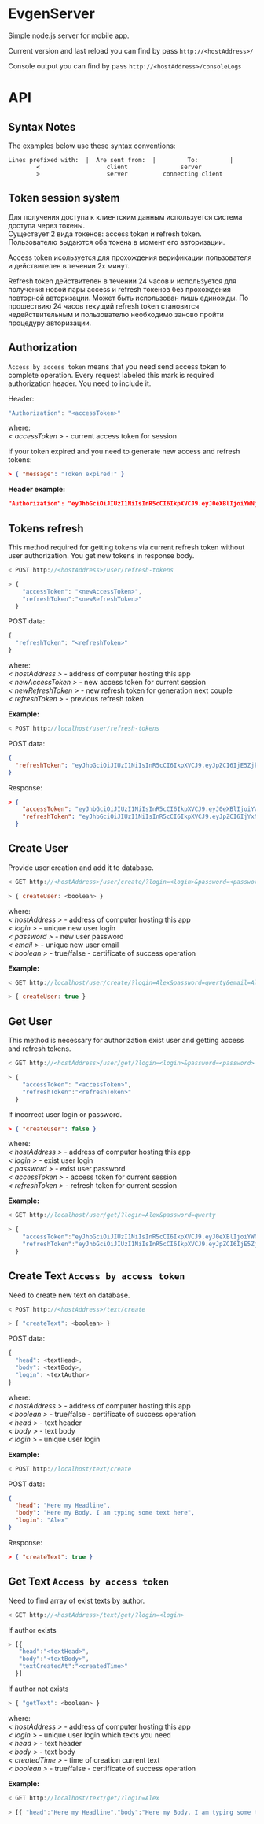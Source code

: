 # EvgenServer

Simple node.js server for mobile app.

Current version and last reload you can find by pass `http://<hostAddress>/`

Console output you can find by pass `http://<hostAddress>/consoleLogs`

# API

## Syntax Notes

The examples below use these syntax conventions:

```
Lines prefixed with:  |  Are sent from:	 |         To:         |
        <                   client               server
        >                   server          connecting client
```

## Token session system

Для получения доступа к клиентским данным используется система доступа через токены.  
Существует 2 вида токенов: access token и refresh token.  
Пользователю выдаются оба токена в момент его авторизации.

Access token исользуется для прохождения верификации пользователя и действителен в течении 2х минут.

Refresh token действителен в течении 24 часов и используется для получения новой пары access и refresh токенов без прохождения повторной авторизации.
Может быть использован лишь единожды.
По прошествию 24 часов текущий refresh token становится недействительным и пользователю необходимо заново пройти процедуру авторизации.

## Authorization

`Access by access token` means that you need send access token to complete operation.
Every request labeled this mark is required authorization header. You need to include it.

Header:

```js
"Authorization": "<accessToken>"
```

where:  
 _< accessToken >_ - current access token for session

If your token expired and you need to generate new access and refresh tokens:

```json
> { "message": "Token expired!" }
```

**Header example:**

```json
"Authorization": "eyJhbGciOiJIUzI1NiIsInR5cCI6IkpXVCJ9.eyJ0eXBlIjoiYWNjZXNzIiwiaWF0IjoxNTM3OTM5NTIxLCJleHAiOjE1Mzc5Mzk2NDF9.8nTxJh4GN6cDHw3gOBd6684CMoBbiyCaUDD8Cm-eoKY"
```

## Tokens refresh

This method required for getting tokens via current refresh token without user authorization. You get new tokens in response body.

```js
< POST http://<hostAddress>/user/refresh-tokens

> {
    "accessToken": "<newAccessToken>",
    "refreshToken":"<newRefreshToken>"
  }
```

POST data:

```js
{
  "refreshToken": "<refreshToken>"
}
```

where:  
 _< hostAddress >_ - address of computer hosting this app  
 _< newAccessToken >_ - new access token for current session  
 _< newRefreshToken >_ - new refresh token for generation next couple  
 _< refreshToken >_ - previous refresh token

**Example:**

```js
< POST http://localhost/user/refresh-tokens
```

POST data:

```json
{
  "refreshToken": "eyJhbGciOiJIUzI1NiIsInR5cCI6IkpXVCJ9.eyJpZCI6IjE5ZjkyYjU4LTdkZTEtNDdlNy1iOTMyLTQxYTFhN2RlMmQyMiIsInR5cGUiOiJyZWZyZXNoIiwiaWF0IjoxNTM3OTM5NTIxLCJleHAiOjE1MzgwMjU5MjF9.AOWM7PLhvClHszUqgvEAdI2ubkC8JiGgGbaZDFEFf28"
}
```

Response:

```json
> {
    "accessToken": "eyJhbGciOiJIUzI1NiIsInR5cCI6IkpXVCJ9.eyJ0eXBlIjoiYWNjZXNzIiwiaWF0IjoxNTM3OTk2ODc1LCJleHAiOjE1Mzc5OTY5OTV9.b_SdxzTwR4xWSfTw_rN-_2H1ZAWc2uBqSQSInoKKOjo",
    "refreshToken": "eyJhbGciOiJIUzI1NiIsInR5cCI6IkpXVCJ9.eyJpZCI6IjYxNTllZGQ5LThmMjYtNDYwMS04NmMzLTQ1ODdkZjNjZDIyNiIsInR5cGUiOiJyZWZyZXNoIiwiaWF0IjoxNTM3OTk2ODc1LCJleHAiOjE1MzgwODMyNzV9.QP6y5Sp9_CZd6i1RdnfEIlXuMzlREMtqvRIyPXUcr9M"
  }
```

## Create User

Provide user creation and add it to database.

```js
< GET http://<hostAddress>/user/create/?login=<login>&password=<password>&email=<email>

> { createUser: <boolean> }
```

where:  
 _< hostAddress >_ - address of computer hosting this app  
 _< login >_ - unique new user login  
 _< password >_ - new user password  
 _< email >_ - unique new user email  
 _< boolean >_ - true/false - certificate of success operation

**Example:**

```js
< GET http://localhost/user/create/?login=Alex&password=qwerty&email=Alex@gmail.com

> { createUser: true }
```

## Get User

This method is necessary for authorization exist user and getting access and refresh tokens.

```js
< GET http://<hostAddress>/user/get/?login=<login>&password=<password>

> {
    "accessToken": "<accessToken>",
    "refreshToken":"<refreshToken>"
  }
```

If incorrect user login or password.

```json
> { "createUser": false }
```

where:  
 _< hostAddress >_ - address of computer hosting this app  
 _< login >_ - exist user login  
 _< password >_ - exist user password  
 _< accessToken >_ - access token for current session  
 _< refreshToken >_ - refresh token for current session

**Example:**

```js
< GET http://localhost/user/get/?login=Alex&password=qwerty

> {
    "accessToken":"eyJhbGciOiJIUzI1NiIsInR5cCI6IkpXVCJ9.eyJ0eXBlIjoiYWNjZXNzIiwiaWF0IjoxNTM3OTM5NTIxLCJleHAiOjE1Mzc5Mzk2NDF9.8nTxJh4GN6cDHw3gOBd6684CMoBbiyCaUDD8Cm-eoKY",
    "refreshToken":"eyJhbGciOiJIUzI1NiIsInR5cCI6IkpXVCJ9.eyJpZCI6IjE5ZjkyYjU4LTdkZTEtNDdlNy1iOTMyLTQxYTFhN2RlMmQyMiIsInR5cGUiOiJyZWZyZXNoIiwiaWF0IjoxNTM3OTM5NTIxLCJleHAiOjE1MzgwMjU5MjF9.AOWM7PLhvClHszUqgvEAdI2ubkC8JiGgGbaZDFEFf28"
  }
```

## Create Text `Access by access token`

Need to create new text on database.

```js
< POST http://<hostAddress>/text/create

> { "createText": <boolean> }
```

POST data:

```js
{
  "head": <textHead>,
  "body": <textBody>,
  "login": <textAuthor>
}
```

where:  
_< hostAddress >_ - address of computer hosting this app  
_< boolean >_ - true/false - certificate of success operation  
_< head >_ - text header  
_< body >_ - text body  
_< login >_ - unique user login

**Example:**

```js
< POST http://localhost/text/create
```

POST data:

```json
{
  "head": "Here my Headline",
  "body": "Here my Body. I am typing some text here",
  "login": "Alex"
}
```

Response:

```json
> { "createText": true }
```

## Get Text `Access by access token`

Need to find array of exist texts by author.

```js
< GET http://<hostAddress>/text/get/?login=<login>
```

If author exists

```js
> [{
   "head":"<textHead>",
   "body":"<textBody>",
   "textCreatedAt":"<createdTime>"
  }]
```

If author not exists

```js
> { "getText": <boolean> }
```

where:  
_< hostAddress >_ - address of computer hosting this app  
_< login >_ - unique user login which texts you need  
_< head >_ - text header  
_< body >_ - text body  
_< createdTime >_ - time of creation current text  
_< boolean >_ - true/false - certificate of success operation

**Example:**

```js
< GET http://localhost/text/get/?login=Alex

> [{ "head":"Here my Headline","body":"Here my Body. I am typing some text here","textCreateDate":"2018-09-21T09:21:03.365Z" }]
```
